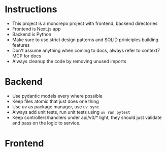 # Instructions
* This project is a monorepo project with frontend, backend directories
* Frontend is Next.js app
* Backend is Python
* Make sure to use strict design patterns and SOLID priniciples building features
* Don't assume anything when coming to docs, always refer to context7 MCP for docs
* Always cleanup the code by removing unused imports

# Backend
* Use pydantic models every where possible
* Keep files atomic that just does one thing
* Use uv as package manager, use `uv sync`
* Always add unit tests, run unit tests using  `uv run pytest`
* Keep controllers/handlers under api/v0/* light, they should just validate and pass on the logic to service.

# Frontend